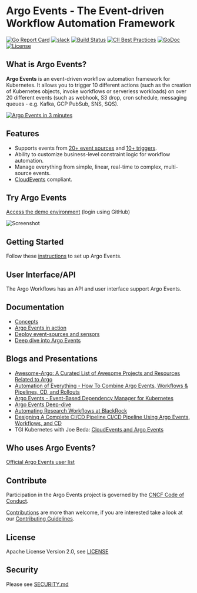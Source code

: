# Argo Events - The Event-driven Workflow Automation Framework

[![Go Report Card](https://goreportcard.com/badge/github.com/argoproj/argo-events)](https://goreportcard.com/report/github.com/argoproj/argo-events)
[![slack](https://img.shields.io/badge/slack-argoproj-brightgreen.svg?logo=slack)](https://argoproj.github.io/community/join-slack)
[![Build Status](https://travis-ci.org/argoproj/argo-events.svg?branch=master)](https://travis-ci.org/argoproj/argo-events)
[![CII Best Practices](https://bestpractices.coreinfrastructure.org/projects/3832/badge)](https://bestpractices.coreinfrastructure.org/projects/3832)
[![GoDoc](https://godoc.org/github.com/argoproj/argo-events?status.svg)](https://godoc.org/github.com/argoproj/argo-events/pkg/apis)
[![License](https://img.shields.io/badge/License-Apache%202.0-blue.svg)](LICENSE)

## What is Argo Events?

**Argo Events** is an event-driven workflow automation framework for Kubernetes. It allows you to trigger 10 different
actions (such as the creation of Kubernetes objects, invoke workflows or serverless workloads) on over 20 different
events (such as webhook, S3 drop, cron schedule, messaging queues - e.g. Kafka, GCP PubSub, SNS, SQS).

[![Argo Events in 3 minutes](https://img.youtube.com/vi/Aqi1zyTpM44/0.jpg)](https://youtu.be/Aqi1zyTpM44)

## Features

* Supports events from [20+ event sources](https://argoproj.github.io/argo-events/concepts/event_source/)
  and [10+ triggers](https://argoproj.github.io/argo-events/concepts/trigger/).
* Ability to customize business-level constraint logic for workflow automation.
* Manage everything from simple, linear, real-time to complex, multi-source events.
* [CloudEvents](https://cloudevents.io/) compliant.

## Try Argo Events

[Access the demo environment](https://workflows.apps.argoproj.io/event-flow/argo?showWorkflows=true) (login using
GitHub)

![Screenshot](docs/assets/screenshot.png)

## Getting Started

Follow these [instructions](https://argoproj.github.io/argo-events/installation/) to set up Argo Events.

## User Interface/API

The Argo Workflows has an API and user interface support Argo Events.

## Documentation

- [Concepts](https://argoproj.github.io/argo-events/concepts/architecture/)
- [Argo Events in action](https://argoproj.github.io/argo-events/quick_start/)
- [Deploy event-sources and sensors](https://argoproj.github.io/argo-events/eventsources/setup/webhook/)
- [Deep dive into Argo Events](https://argoproj.github.io/argo-events/tutorials/01-introduction/)

## Blogs and Presentations

* [Awesome-Argo: A Curated List of Awesome Projects and Resources Related to Argo](https://github.com/terrytangyuan/awesome-argo)
* [Automation of Everything - How To Combine Argo Events, Workflows & Pipelines, CD, and Rollouts](https://youtu.be/XNXJtxkUKeY)
* [Argo Events - Event-Based Dependency Manager for Kubernetes](https://youtu.be/sUPkGChvD54)
* [Argo Events Deep-dive](https://youtu.be/U4tCYcCK20w)
* [Automating Research Workflows at BlackRock](https://www.youtube.com/watch?v=ZK510prml8o)
* [Designing A Complete CI/CD Pipeline CI/CD Pipeline Using Argo Events, Workflows, and CD](https://www.slideshare.net/JulianMazzitelli/designing-a-complete-ci-cd-pipeline-using-argo-events-workflow-and-cd-products-228452500)
* TGI Kubernetes with Joe
  Beda: [CloudEvents and Argo Events](https://www.youtube.com/watch?v=LQbBgQnUs_k&list=PL7bmigfV0EqQzxcNpmcdTJ9eFRPBe-iZa&index=2&t=0s)

## Who uses Argo Events?

[Official Argo Events user list](USERS.md)

## Contribute

Participation in the Argo Events project is governed by
the [CNCF Code of Conduct](https://github.com/cncf/foundation/blob/master/code-of-conduct.md).

[Contributions](https://github.com/argoproj/argo-events/issues) are more than welcome, if you are interested take a look
at our [Contributing Guidelines](./CONTRIBUTING.md).

## License

Apache License Version 2.0, see [LICENSE](./LICENSE)

## Security

Please see [SECURITY.md](https://github.com/argoproj/argo-events/blob/master/SECURITY.md)
